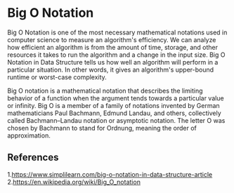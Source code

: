 # Big O Notation
Big O Notation is one of the most necessary mathematical notations used in computer science to measure an algorithm's efficiency. We can analyze how efficient an algorithm is from the amount of time, storage, and other resources it takes to run the algorithm and a change in the input size. Big O Notation in Data Structure tells us how well an algorithm will perform in a particular situation. In other words, it gives an algorithm's upper-bound runtime or worst-case complexity. 


Big O notation is a mathematical notation that describes the limiting behavior of a function when the argument tends towards a particular value or infinity. Big O is a member of a family of notations invented by German mathematicians Paul Bachmann, Edmund Landau, and others, collectively called Bachmann–Landau notation or asymptotic notation. The letter O was chosen by Bachmann to stand for Ordnung, meaning the order of approximation. 
## References
1.<https://www.simplilearn.com/big-o-notation-in-data-structure-article>
2.<https://en.wikipedia.org/wiki/Big_O_notation>